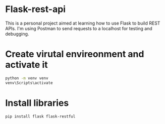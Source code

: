 # Flask-rest-api
This is a personal project aimed at learning how to use Flask to build REST APIs. I'm using Postman to send requests to a localhost for testing and debugging.

# Create virutal envireonment and activate it 

```bash
python -m venv venv
venv\Scripts\activate
```

# Install libraries

```bash
pip install flask flask-restful
```
